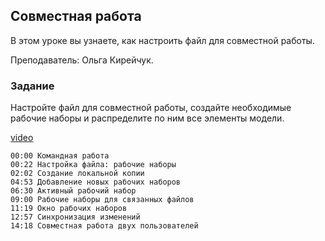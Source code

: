 ## Совместная работа

В этом уроке вы узнаете, как настроить файл для совместной работы.

Преподаватель: Ольга Кирейчук.

### Задание

Настройте файл для совместной работы, создайте необходимые рабочие наборы и распределите по ним все элементы модели.

[video](https://player.softculture.cc/embed/RVP/RVP_11.26.02_L1-4_Worksharing)

```chapters
00:00 Командная работа
00:22 Настройка файла: рабочие наборы
02:02 Создание локальной копии
04:53 Добавление новых рабочих наборов
06:30 Активный рабочий набор
09:00 Рабочие наборы для связанных файлов
11:19 Окно рабочих наборов
12:57 Синхронизация изменений
14:18 Совместная работа двух пользователей
```
